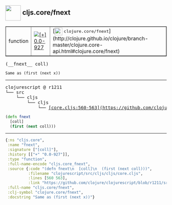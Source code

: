 ## <img width="48px" valign="middle" src="http://i.imgur.com/Hi20huC.png"> cljs.core/fnext

 <table border="1">
<tr>
<td>function</td>
<td><a href="https://github.com/cljsinfo/api-refs/tree/0.0-927"><img valign="middle" alt="[+] 0.0-927" src="https://img.shields.io/badge/+-0.0--927-lightgrey.svg"></a> </td>
<td>
[<img height="24px" valign="middle" src="http://i.imgur.com/1GjPKvB.png"> <samp>clojure.core/fnext</samp>](http://clojure.github.io/clojure/branch-master/clojure.core-api.html#clojure.core/fnext)
</td>
</tr>
</table>

 <samp>
(__fnext__ coll)<br>
</samp>

```
Same as (first (next x))
```

---

 <pre>
clojurescript @ r1211
└── src
    └── cljs
        └── cljs
            └── <ins>[core.cljs:560-563](https://github.com/clojure/clojurescript/blob/r1211/src/cljs/cljs/core.cljs#L560-L563)</ins>
</pre>

```clj
(defn fnext
  [coll]
  (first (next coll)))
```


---

```clj
{:ns "cljs.core",
 :name "fnext",
 :signature ["[coll]"],
 :history [["+" "0.0-927"]],
 :type "function",
 :full-name-encode "cljs.core_fnext",
 :source {:code "(defn fnext\n  [coll]\n  (first (next coll)))",
          :filename "clojurescript/src/cljs/cljs/core.cljs",
          :lines [560 563],
          :link "https://github.com/clojure/clojurescript/blob/r1211/src/cljs/cljs/core.cljs#L560-L563"},
 :full-name "cljs.core/fnext",
 :clj-symbol "clojure.core/fnext",
 :docstring "Same as (first (next x))"}

```
